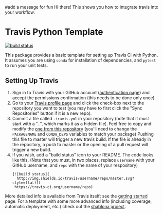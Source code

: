 #add  a message for fun
Hi there! This shows you how to integrate travis into your workflow.

# Travis Python Template

[![build status](http://img.shields.io/travis/claracheong88/travis-python-template/master.svg?style=flat)](https://travis-ci.com/github/claracheong88/travis-python-template)

This package provides a basic template for setting up Travis CI with Python.
It assumes you are using ``conda`` for installation of dependencies, and
``pytest`` to run your unit tests.

## Setting Up Travis

1. Sign in to Travis with your GitHub account ([authentication page](https://travis-ci.org/auth))
   and accept the permissions confirmation (this needs to be done only once).
2. Go to your [Travis profile page](https://travis-ci.org/profile/) and click the
   check-box next to the repository you want to test (you may have to first click
   the "Sync Repositories" button if it is a new repo).
3. Commit a file called ``.travis.yml`` in your repository (note that it must
   start with a "``.``", which marks it as a hidden file). Feel free to copy
   and modify the [one from this repository](.travis.yml) (you'll need to change
   the ``PACKAGENAME`` and ``CONDA_DEPS`` variables to match your package)
   Pushing this file to master will trigger a new travis build. If the file is
   already in the repository, a push to master or the opening of a pull request
   will trigger a new build.
4. If you wish, add a "build status" icon to your README. The code looks like this,
   (Note that you must, in two places, replace ``username`` with your GitHub
    username, and ``repo`` with the name of your respository)
   ```
   [![build status](
     http://img.shields.io/travis/username/repo/master.svg?style=flat)](
    https://travis-ci.org/username/repo)
   ```

More detailed info is available from Travis itself; see the
[getting started](https://travis-ci.org/getting_started) page.
For a template with some more advanced info (including coverage, automatic
deployment, etc.) check out the [shablona project](http://github.com/uwescience/shablona).
